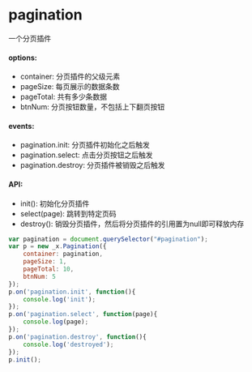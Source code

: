 # pagination
一个分页插件

#### options:
- container: 分页插件的父级元素
- pageSize: 每页展示的数据条数
- pageTotal: 共有多少条数据
- btnNum: 分页按钮数量，不包括上下翻页按钮

#### events:
- pagination.init: 分页插件初始化之后触发
- pagination.select: 点击分页按钮之后触发
- pagination.destroy: 分页插件被销毁之后触发

#### API:
- init(): 初始化分页插件
- select(page): 跳转到特定页码
- destroy(): 销毁分页插件，然后将分页插件的引用置为null即可释放内存

``` javascript
var pagination = document.querySelector("#pagination");
var p = new _x.Pagination({
    container: pagination,
    pageSize: 1,
    pageTotal: 10,
    btnNum: 5
});
p.on('pagination.init', function(){
    console.log('init');
});
p.on('pagination.select', function(page){
    console.log(page);
});
p.on('pagination.destroy', function(){
    console.log('destroyed');
});
p.init();
